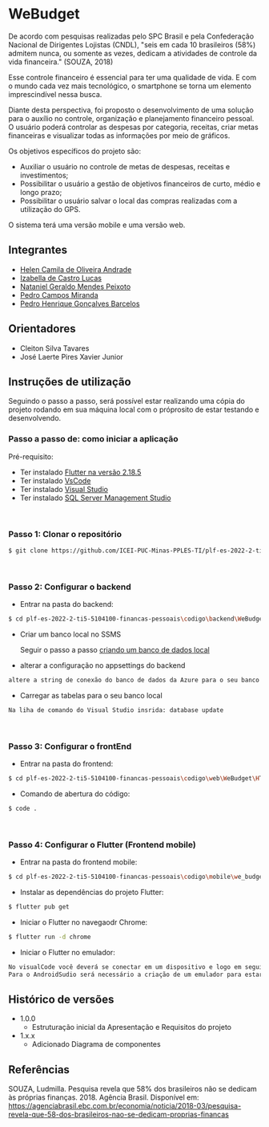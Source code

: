 # WeBudget

De acordo com pesquisas realizadas pelo SPC Brasil e pela Confederação Nacional de Dirigentes Lojistas (CNDL), "seis em cada 10 brasileiros (58%) admitem nunca, ou somente as vezes, dedicam a atividades de controle da vida financeira." (SOUZA, 2018)  

Esse controle financeiro é essencial para ter uma qualidade de vida. E com o mundo cada vez mais tecnológico, o smartphone se torna um elemento imprescindível nessa busca.

Diante desta perspectiva, foi proposto o desenvolvimento de uma solução para o auxílio no controle, organização e planejamento financeiro pessoal. O usuário poderá controlar as despesas por categoria, receitas, criar metas financeiras e visualizar todas as informações por meio de gráficos.  

Os objetivos específicos do projeto são:

- Auxiliar o usuário no controle de metas de despesas, receitas e investimentos;
- Possibilitar o usuário a gestão de objetivos financeiros de curto, médio e longo prazo;
- Possibilitar o usuário salvar o local das compras realizadas com a utilização do GPS.

O sistema terá uma versão mobile e uma versão web.

## Integrantes

* [Helen Camila de Oliveira Andrade](https://github.com/HelenAndrade10)
* [Izabella de Castro Lucas](https://github.com/Izabella-Castro)
* [Nataniel Geraldo Mendes Peixoto](https://github.com/Nataniel93)
* [Pedro Campos Miranda](https://github.com/campos2504)
* [Pedro Henrique Gonçalves Barcelos](https://github.com/pedrobarcelos)

## Orientadores

* Cleiton Silva Tavares
* José Laerte Pires Xavier Junior

## Instruções de utilização

Seguindo o passo a passo, será possível estar realizando uma cópia do projeto rodando em sua máquina local com o próprosito de estar testando e desenvolvendo.

### Passo a passo de: como iniciar a aplicação

Pré-requisito:
- Ter instalado [Flutter na versão 2.18.5](https://docs.flutter.dev/development/tools/sdk/releases)
- Ter instalado [VsCode](https://code.visualstudio.com/download)
- Ter instalado [Visual Studio](https://visualstudio.microsoft.com/pt-br/downloads/)
- Ter instalado [SQL Server Management Studio](https://learn.microsoft.com/pt-br/sql/ssms/download-sql-server-management-studio-ssms?view=sql-server-ver16)

<br>

### Passo 1: Clonar o repositório
```bash
$ git clone https://github.com/ICEI-PUC-Minas-PPLES-TI/plf-es-2022-2-ti5-5104100-financas-pessoais.git
```
<br>

### Passo 2: Configurar o backend

- Entrar na pasta do backend:
```bash
$ cd plf-es-2022-2-ti5-5104100-financas-pessoais\codigo\backend\WeBudgetWebApplication
```

- Criar um banco local no SSMS  

  Seguir o passo a passo [criando um banco de dados local](https://learn.microsoft.com/pt-br/sql/ssms/download-sql-server-management-studio-ssms)

- alterar a configuração no appsettings do backend
```bash
altere a string de conexão do banco de dados da Azure para o seu banco criado 
```
- Carregar as tabelas para o seu banco local

```bash
Na liha de comando do Visual Studio insrida: database update
```
<br>

### Passo 3: Configurar o frontEnd

- Entrar na pasta do frontend:

```bash
$ cd plf-es-2022-2-ti5-5104100-financas-pessoais\codigo\web\WeBudget\HTML
```

- Comando de abertura do código:

```bash
$ code .
```
<br>

### Passo 4: Configurar o Flutter (Frontend mobile)


- Entrar na pasta do frontend mobile:

```bash
$ cd plf-es-2022-2-ti5-5104100-financas-pessoais\codigo\mobile\we_budget
```

- Instalar as dependências do projeto Flutter:

```bash
$ flutter pub get
```

- Iniciar o Flutter no navegaodr Chrome:

```bash
$ flutter run -d chrome
```
- Iniciar o Flutter no emulador:
```bash
No visualCode você deverá se conectar em um dispositivo e logo em seguida estar executando sem depuração o programa. 
Para o AndroidSudio será necessário a criação de um emulador para estar executando
```


## Histórico de versões

* 1.0.0
    * Estruturação inicial da Apresentação e Requisitos do projeto
* 1.x.x
    * Adicionado Diagrama de componentes

    
## Referências

SOUZA, Ludmilla. Pesquisa revela que 58% dos brasileiros não se dedicam às próprias finanças. 2018. Agência Brasil. Disponível em: https://agenciabrasil.ebc.com.br/economia/noticia/2018-03/pesquisa-revela-que-58-dos-brasileiros-nao-se-dedicam-proprias-financas
